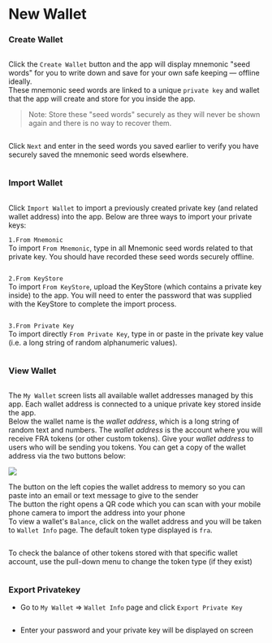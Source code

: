 # New Wallet

### Create Wallet <a href="#create-wallet" id="create-wallet"></a>

<figure><img src="../../../.gitbook/assets/image (5) (4).png" alt=""><figcaption></figcaption></figure>

Click the `Create Wallet` button and the app will display mnemonic "seed words" for you to write down and save for your own safe keeping — offline ideally.\
These mnemonic seed words are linked to a unique `private key` and wallet that the app will create and store for you inside the app.

> Note: Store these "seed words" securely as they will never be shown again and there is no way to recover them.

<figure><img src="../../../.gitbook/assets/image (30).png" alt=""><figcaption></figcaption></figure>

Click `Next` and enter in the seed words you saved earlier to verify you have securely saved the mnemonic seed words elsewhere.

<figure><img src="../../../.gitbook/assets/image (22) (2).png" alt=""><figcaption></figcaption></figure>

### Import Wallet[​](https://wiki.findora.org/docs/evm\_guides/use\_wallet/findora\_wallet/walletbasic#import-wallet) <a href="#import-wallet" id="import-wallet"></a>

<figure><img src="../../../.gitbook/assets/image (8).png" alt=""><figcaption></figcaption></figure>

Click `Import Wallet` to import a previously created private key (and related wallet address) into the app. Below are three ways to import your private keys:

`1.From Mnemonic`\
To import `From Mnemonic`, type in all Mnemonic seed words related to that private key. You should have recorded these seed words securely offline.

<figure><img src="../../../.gitbook/assets/image (16).png" alt=""><figcaption></figcaption></figure>

`2.From KeyStore`\
To import `From KeyStore`, upload the KeyStore (which contains a private key inside) to the app. You will need to enter the password that was supplied with the KeyStore to complete the import process.&#x20;

<figure><img src="../../../.gitbook/assets/image (1) (5) (1) (1).png" alt=""><figcaption></figcaption></figure>

`3.From Private Key`\
To import directly `From Private Key`, type in or paste in the private key value (i.e. a long string of random alphanumeric values).

<figure><img src="../../../.gitbook/assets/image (2) (3).png" alt=""><figcaption></figcaption></figure>

### View Wallet[​](https://wiki.findora.org/docs/evm\_guides/use\_wallet/findora\_wallet/walletbasic#view-wallet) <a href="#view-wallet" id="view-wallet"></a>

<figure><img src="../../../.gitbook/assets/image (28).png" alt=""><figcaption></figcaption></figure>

The `My Wallet` screen lists all available wallet addresses managed by this app. Each wallet address is connected to a unique private key stored inside the app.\
Below the wallet name is the _wallet address_, which is a long string of random text and numbers. The _wallet address_ is the account where you will receive FRA tokens (or other custom tokens). Give your _wallet address_ to users who will be sending you tokens. You can get a copy of the wallet address via the two buttons below:

![](<../../../.gitbook/assets/image (1) (3).png>)



The button on the left copies the wallet address to memory so you can paste into an email or text message to give to the sender\
The button the right opens a QR code which you can scan with your mobile phone camera to import the address into your phone\
To view a wallet's `Balance`, click on the wallet address and you will be taken to `Wallet Info` page. The default token type displayed is `fra`.

<figure><img src="../../../.gitbook/assets/image (4) (1) (2).png" alt=""><figcaption></figcaption></figure>

To check the balance of other tokens stored with that specific wallet account, use the pull-down menu to change the token type (if they exist)

<figure><img src="../../../.gitbook/assets/image (26) (1).png" alt=""><figcaption></figcaption></figure>

### Export Privatekey[​](https://wiki.findora.org/docs/evm\_guides/use\_wallet/findora\_wallet/walletbasic#export-privatekey) <a href="#export-privatekey" id="export-privatekey"></a>

* Go to `My Wallet` ⇒ `Wallet Info` page and click `Export Private Key`

<figure><img src="../../../.gitbook/assets/image (20).png" alt=""><figcaption></figcaption></figure>

* Enter your password and your private key will be displayed on screen

<figure><img src="../../../.gitbook/assets/image (73).png" alt=""><figcaption></figcaption></figure>
